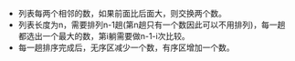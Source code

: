 * 列表每两个相邻的数，如果前面比后面大，则交换两个数。
* 列表长度为n，需要排列n-1趟(第n趟只有一个数因此可以不用排列)，每一趟都选出一个最大的数，第i躺需要做n-1-i次比较。
* 每一趟排序完成后，无序区减少一个数，有序区增加一个数。